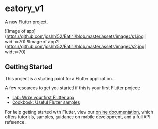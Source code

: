 # eatory_v1

A new Flutter project.

![Image of app](https://github.com/joshh152/Eatini/blob/master/assets/images/s1.jpg | width=70) ![Image of app2](https://github.com/joshh152/Eatini/blob/master/assets/images/s2.jpg | width=70)

## Getting Started

This project is a starting point for a Flutter application.

A few resources to get you started if this is your first Flutter project:

- [Lab: Write your first Flutter app](https://flutter.dev/docs/get-started/codelab)
- [Cookbook: Useful Flutter samples](https://flutter.dev/docs/cookbook)

For help getting started with Flutter, view our
[online documentation](https://flutter.dev/docs), which offers tutorials,
samples, guidance on mobile development, and a full API reference.

